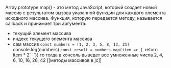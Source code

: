 Array.prototype.map() - это метод JavaScript, который создает новый массив с результатом вызова указанной функции для каждого элемента исходного массива. Функция, которую передается методу, называется callback и принимает три аргумента:

-   текущий элемент массива
-   индекс текущего элемента массива
-   сам массив
`const numbers = [1, 2, 3, 5, 8, 13, 21]
`console.log(numbers)
`const result = numbers.map(item => {
	`return item * 2`
``}) 
то тогда в консоль выведет 
все умноженные числа 2, 4, 6, 10, 16, 26, 42
[[методы массивов в jc]]